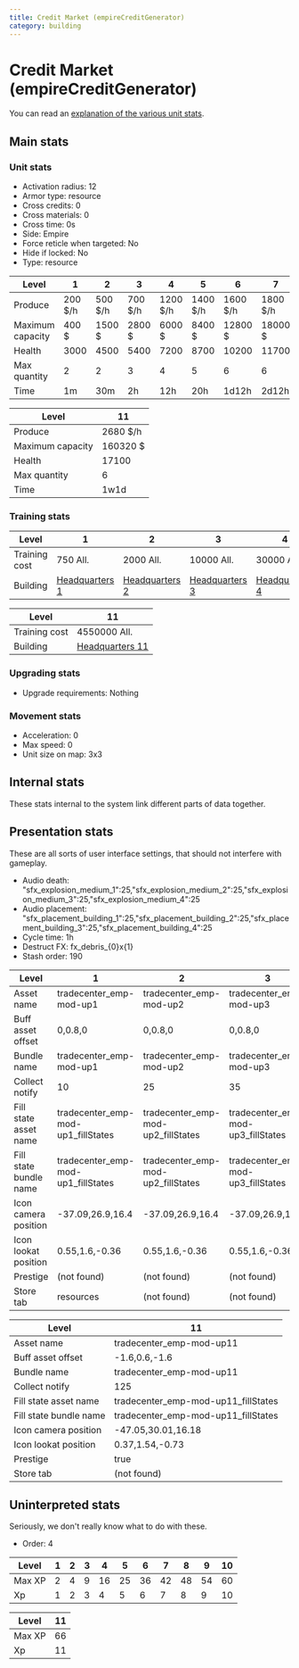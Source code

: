 ```yaml
---
title: Credit Market (empireCreditGenerator)
category: building
---
```


# Credit Market (empireCreditGenerator)

You can read an [explanation  of the various unit stats](unitexplained.md).

## Main stats

### Unit stats

  * Activation radius: 12
  * Armor type: resource
  * Cross credits: 0
  * Cross materials: 0
  * Cross time: 0s
  * Side: Empire
  * Force reticle when targeted: No
  * Hide if locked: No
  * Type: resource

|Level           |1      |2      |3      |4       |5       |6       |7       |8       |9       |10      |
|----------------|-------|-------|-------|--------|--------|--------|--------|--------|--------|--------|
|Produce         |200 $/h|500 $/h|700 $/h|1200 $/h|1400 $/h|1600 $/h|1800 $/h|2000 $/h|2200 $/h|2500 $/h|
|Maximum capacity|400 $  |1500 $ |2800 $ |6000 $  |8400 $  |12800 $ |18000 $ |24000 $ |52800 $ |120000 $|
|Health          |3000   |4500   |5400   |7200    |8700    |10200   |11700   |13200   |14700   |16200   |
|Max quantity    |2      |2      |3      |4       |5       |6       |6       |6       |6       |6       |
|Time            |1m     |30m    |2h     |12h     |20h     |1d12h   |2d12h   |4d      |6d      |1w3d    |


|Level           |11      |
|----------------|--------|
|Produce         |2680 $/h|
|Maximum capacity|160320 $|
|Health          |17100   |
|Max quantity    |6       |
|Time            |1w1d    |


### Training stats

|Level        |1                              |2                              |3                              |4                              |5                              |6                              |7                              |8                              |9                              |10                              |
|-------------|-------------------------------|-------------------------------|-------------------------------|-------------------------------|-------------------------------|-------------------------------|-------------------------------|-------------------------------|-------------------------------|--------------------------------|
|Training cost|750 All.                       |2000 All.                      |10000 All.                     |30000 All.                     |60000 All.                     |175000 All.                    |350000 All.                    |750000 All.                    |2000000 All.                   |3500000 All.                    |
|Building     |[Headquarters 1](empireHQ.html)|[Headquarters 2](empireHQ.html)|[Headquarters 3](empireHQ.html)|[Headquarters 4](empireHQ.html)|[Headquarters 5](empireHQ.html)|[Headquarters 6](empireHQ.html)|[Headquarters 7](empireHQ.html)|[Headquarters 8](empireHQ.html)|[Headquarters 9](empireHQ.html)|[Headquarters 10](empireHQ.html)|


|Level        |11                              |
|-------------|--------------------------------|
|Training cost|4550000 All.                    |
|Building     |[Headquarters 11](empireHQ.html)|


### Upgrading stats

  * Upgrade requirements: Nothing

### Movement stats

  * Acceleration: 0
  * Max speed: 0
  * Unit size on map: 3x3

## Internal stats

These stats internal to the system link different parts of data together.


## Presentation stats

These are all sorts of user interface settings, that should not interfere with gameplay.

  * Audio death: "sfx_explosion_medium_1":25,"sfx_explosion_medium_2":25,"sfx_explosion_medium_3":25,"sfx_explosion_medium_4":25
  * Audio placement: "sfx_placement_building_1":25,"sfx_placement_building_2":25,"sfx_placement_building_3":25,"sfx_placement_building_4":25
  * Cycle time: 1h
  * Destruct FX: fx_debris_{0}x{1}
  * Stash order: 190

|Level                 |1                                 |2                                 |3                                 |4                                 |5                                 |6                                 |7                                 |8                                 |9                                 |10                                |
|----------------------|----------------------------------|----------------------------------|----------------------------------|----------------------------------|----------------------------------|----------------------------------|----------------------------------|----------------------------------|----------------------------------|----------------------------------|
|Asset name            |tradecenter_emp-mod-up1           |tradecenter_emp-mod-up2           |tradecenter_emp-mod-up3           |tradecenter_emp-mod-up4           |tradecenter_emp-mod-up5           |tradecenter_emp-mod-up6           |tradecenter_emp-mod-up7           |tradecenter_emp-mod-up8           |tradecenter_emp-mod-up8           |tradecenter_emp-mod-up8           |
|Buff asset offset     |0,0.8,0                           |0,0.8,0                           |0,0.8,0                           |0,0.8,0                           |-1.2,0.6,-1.2                     |-1.2,0.6,-1.2                     |-1.6,0.6,-1.6                     |-1.6,0.6,-1.6                     |-1.6,0.6,-1.6                     |-1.6,0.6,-1.6                     |
|Bundle name           |tradecenter_emp-mod-up1           |tradecenter_emp-mod-up2           |tradecenter_emp-mod-up3           |tradecenter_emp-mod-up4           |tradecenter_emp-mod-up5           |tradecenter_emp-mod-up6           |tradecenter_emp-mod-up7           |tradecenter_emp-mod-up8           |tradecenter_emp-mod-up8           |tradecenter_emp-mod-up8           |
|Collect notify        |10                                |25                                |35                                |60                                |70                                |80                                |90                                |100                               |110                               |125                               |
|Fill state asset name |tradecenter_emp-mod-up1_fillStates|tradecenter_emp-mod-up2_fillStates|tradecenter_emp-mod-up3_fillStates|tradecenter_emp-mod-up4_fillStates|tradecenter_emp-mod-up5_fillStates|tradecenter_emp-mod-up6_fillStates|tradecenter_emp-mod-up6_fillStates|tradecenter_emp-mod-up6_fillStates|tradecenter_emp-mod-up6_fillStates|tradecenter_emp-mod-up6_fillStates|
|Fill state bundle name|tradecenter_emp-mod-up1_fillStates|tradecenter_emp-mod-up2_fillStates|tradecenter_emp-mod-up3_fillStates|tradecenter_emp-mod-up4_fillStates|tradecenter_emp-mod-up5_fillStates|tradecenter_emp-mod-up6_fillStates|tradecenter_emp-mod-up6_fillStates|tradecenter_emp-mod-up6_fillStates|tradecenter_emp-mod-up6_fillStates|tradecenter_emp-mod-up6_fillStates|
|Icon camera position  |-37.09,26.9,16.4                  |-37.09,26.9,16.4                  |-37.09,26.9,16.4                  |-43.75,31.36,19.3                 |-43.75,31.36,19.3                 |-43.75,31.36,19.3                 |-47.05,30.01,16.18                |-47.05,30.01,16.18                |-47.05,30.01,16.18                |-47.05,30.01,16.18                |
|Icon lookat position  |0.55,1.6,-0.36                    |0.55,1.6,-0.36                    |0.55,1.6,-0.36                    |0.52,1.62,-0.41                   |0.52,1.62,-0.41                   |0.52,1.62,-0.41                   |0.37,1.54,-0.73                   |0.37,1.54,-0.73                   |0.37,1.54,-0.73                   |0.37,1.54,-0.73                   |
|Prestige              |(not found)                       |(not found)                       |(not found)                       |(not found)                       |(not found)                       |(not found)                       |(not found)                       |(not found)                       |(not found)                       |(not found)                       |
|Store tab             |resources                         |(not found)                       |(not found)                       |(not found)                       |(not found)                       |(not found)                       |(not found)                       |(not found)                       |(not found)                       |(not found)                       |


|Level                 |11                                 |
|----------------------|-----------------------------------|
|Asset name            |tradecenter_emp-mod-up11           |
|Buff asset offset     |-1.6,0.6,-1.6                      |
|Bundle name           |tradecenter_emp-mod-up11           |
|Collect notify        |125                                |
|Fill state asset name |tradecenter_emp-mod-up11_fillStates|
|Fill state bundle name|tradecenter_emp-mod-up11_fillStates|
|Icon camera position  |-47.05,30.01,16.18                 |
|Icon lookat position  |0.37,1.54,-0.73                    |
|Prestige              |true                               |
|Store tab             |(not found)                        |


## Uninterpreted stats

Seriously, we don't really know what to do with these.

  * Order: 4

|Level |1|2|3|4 |5 |6 |7 |8 |9 |10|
|------|-|-|-|--|--|--|--|--|--|--|
|Max XP|2|4|9|16|25|36|42|48|54|60|
|Xp    |1|2|3|4 |5 |6 |7 |8 |9 |10|


|Level |11|
|------|--|
|Max XP|66|
|Xp    |11|


